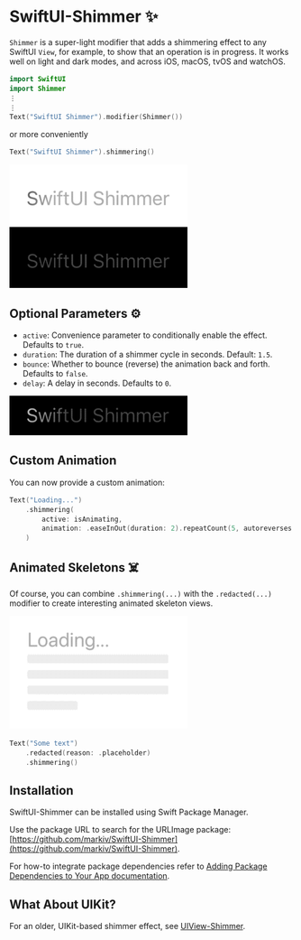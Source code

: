 # SwiftUI-Shimmer ✨

`Shimmer` is a super-light modifier that adds a shimmering effect to any SwiftUI `View`, for example, to show that an operation is in progress. It works well on light and dark modes, and across iOS, macOS, tvOS and watchOS.

```swift
import SwiftUI
import Shimmer
⋮
⋮
Text("SwiftUI Shimmer").modifier(Shimmer())
```
or more conveniently

```swift
Text("SwiftUI Shimmer").shimmering()
```

![Light Mode](docs/light.gif)
![Dark Mode](docs/dark.gif)

## Optional Parameters ⚙️

- `active`: Convenience parameter to conditionally enable the effect. Defaults to `true`.
- `duration`: The duration of a shimmer cycle in seconds. Default: `1.5`.
- `bounce`: Whether to bounce (reverse) the animation back and forth. Defaults to `false`.
- `delay`: A delay in seconds. Defaults to `0`.

![Bounce 3](docs/bounce3.gif)

## Custom Animation

You can now provide a custom animation:

```swift
Text("Loading...")
    .shimmering(
        active: isAnimating,
        animation: .easeInOut(duration: 2).repeatCount(5, autoreverses: false).delay(1)
    )
```

## Animated Skeletons ☠️

Of course, you can combine `.shimmering(...)` with the `.redacted(...)` modifier to create interesting animated skeleton views.

![Loading](docs/loading.gif)

```swift
Text("Some text")
    .redacted(reason: .placeholder)
    .shimmering()
```

## Installation 

SwiftUI-Shimmer can be installed using Swift Package Manager.

Use the package URL to search for the URLImage package: [https://github.com/markiv/SwiftUI-Shimmer](https://github.com/markiv/SwiftUI-Shimmer).

For how-to integrate package dependencies refer to [Adding Package Dependencies to Your App documentation](https://developer.apple.com/documentation/xcode/adding_package_dependencies_to_your_app).

## What About UIKit?

For an older, UIKit-based shimmer effect, see [UIView-Shimmer](https://github.com/markiv/UIView-Shimmer).
